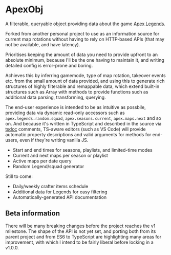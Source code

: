 # ApexObj

A filterable, queryable object providing data about the game [Apex Legends](https://www.ea.com/games/apex-legends).

Forked from another personal project to use as an information source for current map rotations without having to rely on HTTP-based APIs (that may not be available, and have latency).

Prioritises keeping the amount of data you need to provide upfront to an absolute minimum, because I'll be the one having to maintain it, and writing detailed config is error-prone and boring.

Achieves this by inferring gamemode, type of map rotation, takeover events etc. from the small amount of data provided, and using this to generate rich structures of highly filterable and remappable data, which extend built-in structures such as Array with methods to provide functions such as additional data parsing, transforming, querying.

The end-user experience is intended to be as intuitive as possbile, providing data via dynamic read-only accessors such as `apex.legends.random.squad`, `apex.seasons.current`, `apex.maps.next` and so on. And because it's written in TypeScript and described in the source via [tsdoc](https://tsdoc.org) comments, TS-aware editors (such as VS Code) will provide automatic property descriptions and valid arguments for methods for end-users, even if they're writing vanilla JS.

- Start and end times for seasons, playlists, and limited-time modes
- Current and next maps per season or playlist
- Active maps per date query
- Random Legend/squad generator

Still to come:

- Daily/weekly crafter items schedule
- Additional data for Legends for easy filtering
- Automatically-generated API documentation

## Beta information

There will be many breaking changes before the project reaches the v1 milestone. The shape of the API is not yet set, and porting both from its parent project and from ES6 to TypeScript are highlighting many areas for improvement, with which I intend to be fairly liberal before locking in a v1.0.0.
